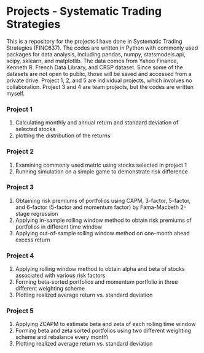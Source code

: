 # Projects - Systematic Trading Strategies
This is a repository for the projects I have done in Systematic Trading Strategies (FINC637). 
The codes are written in Python with commonly used packages for data analysis, including pandas, numpy, statsmodels.api, scipy, sklearn, and matplotlib. 
The data comes from Yahoo Finance, Kenneth R. French Data Library, and CRSP dataset.
Since some of the datasets are not open to public, those will be saved and accessed from a private drive.
Project 1, 2, and 5 are individual projects, which involves no collaboration.
Project 3 and 4 are team projects, but the codes are written myself.


### Project 1
1. Calculating monthly and annual return and standard deviation of selected stocks
2. plotting the distribution of the returns

### Project 2
1. Examining commonly used metric using stocks selected in project 1
2. Running simulation on a simple game to demonstrate risk difference

### Project 3
1. Obtaining risk premiums of portfolios using CAPM, 3-factor, 5-factor, and 6-factor (5-factor and momentum factor) by Fama-Macbeth 2-stage regression
2. Applying in-sample rolling window method to obtain risk premiums of portfolios in different time window
3. Applying out-of-sample rolling window method on one-month ahead excess return

### Project 4
1. Applying rolling window method to obtain alpha and beta of stocks associated with various risk factors
2. Forming beta-sorted portfolios and momentum portfolio in three different weighting scheme
3. Plotting realized average return vs. standard deviation

### Project 5
1. Applying ZCAPM to estimate beta and zeta of each rolling time window
2. Forming beta and zeta sorted portfolios using two different weighting scheme and rebalance every month\
3. Plotting realized average return vs. standard deviation
